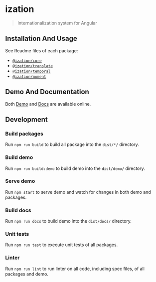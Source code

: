 # ization

> Internationalization system for Angular

## Installation And Usage

See Readme files of each package:

* [`@ization/core`](packages/core/README.md)
* [`@ization/translate`](packages/translate/README.md)
* [`@ization/temporal`](packages/temporal/README.md)
* [`@ization/moment`](packages/moment/README.md)

## Demo And Documentation

Both [Demo](https://demo.ization.dev/) and [Docs](https://docs.ization.dev/) are available online.

## Development


### Build packages

Run `npm run build` to build all package into the `dist/*/` directory.

### Build demo

Run `npm run build:demo` to build demo into the `dist/demo/` directory.

### Serve demo

Run `npm start` to serve demo and watch for changes in both demo and packages.

### Build docs

Run `npm run docs` to build demo into the `dist/docs/` directory.

### Unit tests

Run `npm run test` to execute unit tests of all packages.

### Linter

Run `npm run lint` to run linter on all code, including spec files, of all packages and demo.
